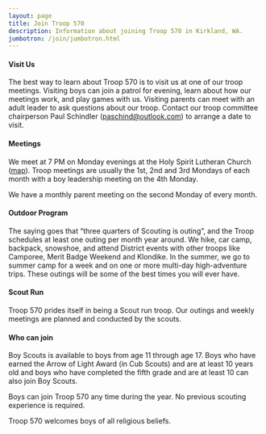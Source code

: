 ```yaml
---
layout: page
title: Join Troop 570
description: Information about joining Troop 570 in Kirkland, WA.
jumbotron: /join/jumbotron.html
---
```

#### Visit Us

The best way to learn about Troop 570 is to visit us at one of our troop
meetings. Visiting boys can join a patrol for evening, learn about how our
meetings work, and play games with us. Visiting parents can meet with an adult
leader to ask questions about our troop. Contact our troop committee
chairperson Paul Schindler
([paschind@outlook.com](mailto:paschind@outlook.com)) to arrange a date to
visit.

#### Meetings

We meet at 7 PM on Monday evenings at the Holy Spirit Lutheran Church
([map](http://goo.gl/OGwdzP)). Troop meetings are usually the 1st, 2nd and 3rd
Mondays of each month with a boy leadership meeting on the 4th Monday.

We have a monthly parent meeting on the second Monday of every month.

#### Outdoor Program

The saying goes that “three quarters of Scouting is outing”, and the Troop
schedules at least one outing per month year around. We hike, car camp,
backpack, snowshoe, and attend District events with other troops like Camporee,
Merit Badge Weekend and Klondike. In the summer, we go to summer camp for a
week and on one or more multi-day high-adventure trips. These outings will be
some of the best times you will ever have.

#### Scout Run

Troop 570 prides itself in being a Scout run troop. Our outings and weekly
meetings are planned and conducted by the scouts.

#### Who can join

Boy Scouts is available to boys from age 11 through age 17. Boys who have
earned the Arrow of Light Award (in Cub Scouts) and are at least 10 years old
and boys who have completed the fifth grade and are at least 10 can also join
Boy Scouts.

Boys can join Troop 570 any time during the year. No previous scouting
experience is required.

Troop 570 welcomes boys of all religious beliefs.
